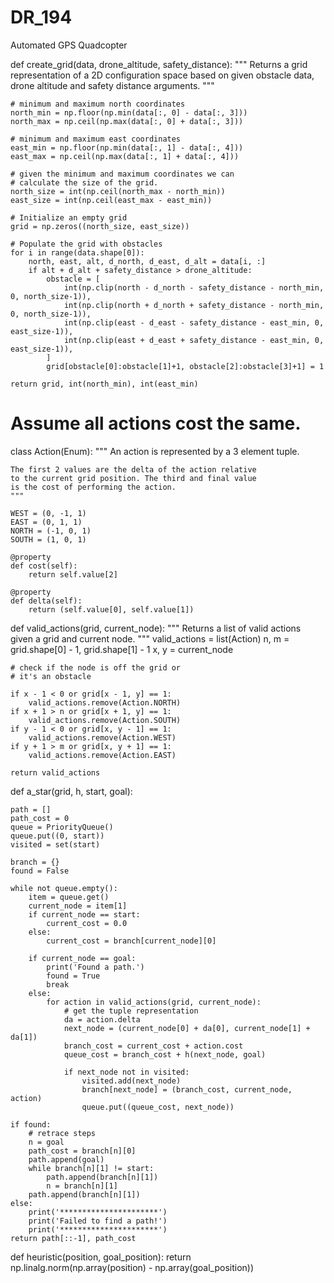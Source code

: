 # DR_194
Automated GPS Quadcopter

def create_grid(data, drone_altitude, safety_distance):
    """
    Returns a grid representation of a 2D configuration space
    based on given obstacle data, drone altitude and safety distance
    arguments.
    """

    # minimum and maximum north coordinates
    north_min = np.floor(np.min(data[:, 0] - data[:, 3]))
    north_max = np.ceil(np.max(data[:, 0] + data[:, 3]))

    # minimum and maximum east coordinates
    east_min = np.floor(np.min(data[:, 1] - data[:, 4]))
    east_max = np.ceil(np.max(data[:, 1] + data[:, 4]))

    # given the minimum and maximum coordinates we can
    # calculate the size of the grid.
    north_size = int(np.ceil(north_max - north_min))
    east_size = int(np.ceil(east_max - east_min))

    # Initialize an empty grid
    grid = np.zeros((north_size, east_size))

    # Populate the grid with obstacles
    for i in range(data.shape[0]):
        north, east, alt, d_north, d_east, d_alt = data[i, :]
        if alt + d_alt + safety_distance > drone_altitude:
            obstacle = [
                int(np.clip(north - d_north - safety_distance - north_min, 0, north_size-1)),
                int(np.clip(north + d_north + safety_distance - north_min, 0, north_size-1)),
                int(np.clip(east - d_east - safety_distance - east_min, 0, east_size-1)),
                int(np.clip(east + d_east + safety_distance - east_min, 0, east_size-1)),
            ]
            grid[obstacle[0]:obstacle[1]+1, obstacle[2]:obstacle[3]+1] = 1

    return grid, int(north_min), int(east_min)


# Assume all actions cost the same.
class Action(Enum):
    """
    An action is represented by a 3 element tuple.

    The first 2 values are the delta of the action relative
    to the current grid position. The third and final value
    is the cost of performing the action.
    """

    WEST = (0, -1, 1)
    EAST = (0, 1, 1)
    NORTH = (-1, 0, 1)
    SOUTH = (1, 0, 1)

    @property
    def cost(self):
        return self.value[2]

    @property
    def delta(self):
        return (self.value[0], self.value[1])


def valid_actions(grid, current_node):
    """
    Returns a list of valid actions given a grid and current node.
    """
    valid_actions = list(Action)
    n, m = grid.shape[0] - 1, grid.shape[1] - 1
    x, y = current_node

    # check if the node is off the grid or
    # it's an obstacle

    if x - 1 < 0 or grid[x - 1, y] == 1:
        valid_actions.remove(Action.NORTH)
    if x + 1 > n or grid[x + 1, y] == 1:
        valid_actions.remove(Action.SOUTH)
    if y - 1 < 0 or grid[x, y - 1] == 1:
        valid_actions.remove(Action.WEST)
    if y + 1 > m or grid[x, y + 1] == 1:
        valid_actions.remove(Action.EAST)

    return valid_actions


def a_star(grid, h, start, goal):

    path = []
    path_cost = 0
    queue = PriorityQueue()
    queue.put((0, start))
    visited = set(start)

    branch = {}
    found = False
    
    while not queue.empty():
        item = queue.get()
        current_node = item[1]
        if current_node == start:
            current_cost = 0.0
        else:              
            current_cost = branch[current_node][0]
            
        if current_node == goal:      
            print('Found a path.')
            found = True
            break
        else:
            for action in valid_actions(grid, current_node):
                # get the tuple representation
                da = action.delta
                next_node = (current_node[0] + da[0], current_node[1] + da[1])
                branch_cost = current_cost + action.cost
                queue_cost = branch_cost + h(next_node, goal)
                
                if next_node not in visited:                
                    visited.add(next_node)               
                    branch[next_node] = (branch_cost, current_node, action)
                    queue.put((queue_cost, next_node))
             
    if found:
        # retrace steps
        n = goal
        path_cost = branch[n][0]
        path.append(goal)
        while branch[n][1] != start:
            path.append(branch[n][1])
            n = branch[n][1]
        path.append(branch[n][1])
    else:
        print('**********************')
        print('Failed to find a path!')
        print('**********************') 
    return path[::-1], path_cost



def heuristic(position, goal_position):
    return np.linalg.norm(np.array(position) - np.array(goal_position))

